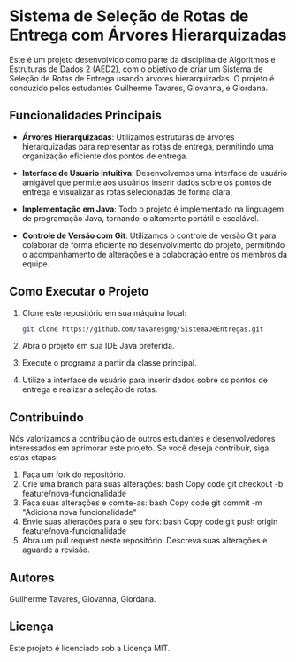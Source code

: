 # Sistema de Seleção de Rotas de Entrega com Árvores Hierarquizadas

Este é um projeto desenvolvido como parte da disciplina de Algoritmos e Estruturas de Dados 2 (AED2), com o objetivo de criar um Sistema de Seleção de Rotas de Entrega usando árvores hierarquizadas. O projeto é conduzido pelos estudantes Guilherme Tavares, Giovanna, e Giordana.

## Funcionalidades Principais

- **Árvores Hierarquizadas**: Utilizamos estruturas de árvores hierarquizadas para representar as rotas de entrega, permitindo uma organização eficiente dos pontos de entrega.

- **Interface de Usuário Intuitiva**: Desenvolvemos uma interface de usuário amigável que permite aos usuários inserir dados sobre os pontos de entrega e visualizar as rotas selecionadas de forma clara.

- **Implementação em Java**: Todo o projeto é implementado na linguagem de programação Java, tornando-o altamente portátil e escalável.

- **Controle de Versão com Git**: Utilizamos o controle de versão Git para colaborar de forma eficiente no desenvolvimento do projeto, permitindo o acompanhamento de alterações e a colaboração entre os membros da equipe.

## Como Executar o Projeto

1. Clone este repositório em sua máquina local:

   ```bash
   git clone https://github.com/tavaresgmg/SistemaDeEntregas.git
2. Abra o projeto em sua IDE Java preferida.
3. Execute o programa a partir da classe principal.
4. Utilize a interface de usuário para inserir dados sobre os pontos de entrega e realizar a seleção de rotas.
   
## Contribuindo

Nós valorizamos a contribuição de outros estudantes e desenvolvedores interessados em aprimorar este projeto. Se você deseja contribuir, siga estas etapas:

1. Faça um fork do repositório.
2. Crie uma branch para suas alterações:
bash
Copy code
git checkout -b feature/nova-funcionalidade
3. Faça suas alterações e comite-as:
bash
Copy code
git commit -m "Adiciona nova funcionalidade"
4. Envie suas alterações para o seu fork:
bash
Copy code
git push origin feature/nova-funcionalidade
5. Abra um pull request neste repositório. Descreva suas alterações e aguarde a revisão.
   
## Autores

Guilherme Tavares,
Giovanna,
Giordana.

## Licença

Este projeto é licenciado sob a Licença MIT.
